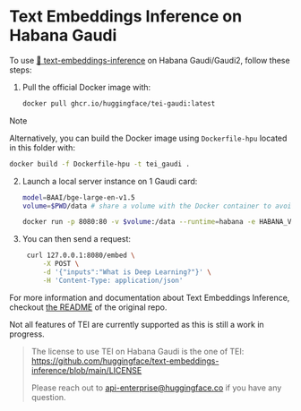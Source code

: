 # Text Embeddings Inference on Habana Gaudi

To use [🤗 text-embeddings-inference](https://github.com/huggingface/text-embeddings-inference) on Habana Gaudi/Gaudi2, follow these steps:

1. Pull the official Docker image with:
   ```bash
   docker pull ghcr.io/huggingface/tei-gaudi:latest
   ```
> [!NOTE]
> Alternatively, you can build the Docker image using `Dockerfile-hpu` located in this folder with:
> ```bash
> docker build -f Dockerfile-hpu -t tei_gaudi .
> ```
2. Launch a local server instance on 1 Gaudi card:
   ```bash
   model=BAAI/bge-large-en-v1.5
   volume=$PWD/data # share a volume with the Docker container to avoid downloading weights every run

   docker run -p 8080:80 -v $volume:/data --runtime=habana -e HABANA_VISIBLE_DEVICES=all -e OMPI_MCA_btl_vader_single_copy_mechanism=none -e MAX_WARMUP_SEQUENCE_LENGTH=512 --cap-add=sys_nice --ipc=host tei_gaudi --model-id $model --pooling cls
   ```
3. You can then send a request:
   ```bash
    curl 127.0.0.1:8080/embed \
        -X POST \
        -d '{"inputs":"What is Deep Learning?"}' \
        -H 'Content-Type: application/json'
   ```

For more information and documentation about Text Embeddings Inference, checkout [the README](https://github.com/huggingface/text-embeddings-inference#text-embeddings-inference) of the original repo.

Not all features of TEI are currently supported as this is still a work in progress.

> The license to use TEI on Habana Gaudi is the one of TEI: https://github.com/huggingface/text-embeddings-inference/blob/main/LICENSE
>
> Please reach out to api-enterprise@huggingface.co if you have any question.
